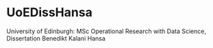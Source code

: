 # UoEDissHansa
University of Edinburgh: MSc Operational Research with Data Science, Dissertation Benedikt Kalani Hansa
